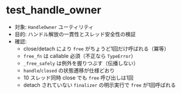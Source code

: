 ﻿# test_handle_owner

- 対象: `HandleOwner` ユーティリティ
- 目的: ハンドル解放の一貫性とスレッド安全性の検証
- 確認:
  - close/detach により `free` がちょうど1回だけ呼ばれる（冪等）
  - `free_fn` は callable 必須（不正なら `TypeError`）
  - `_free_safely` は例外を握りつぶす（伝播しない）
  - `handle`/`closed` の状態遷移が仕様どおり
  - 10 スレッド同時 close でも `free` 呼び出しは1回
  - detach されていない `finalizer` の明示実行で `free` が1回呼ばれる

